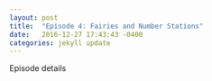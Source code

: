 ```yaml
---
layout: post
title:  "Episode 4: Fairies and Number Stations"
date:   2016-12-27 17:43:43 -0400
categories: jekyll update
---
```

Episode details